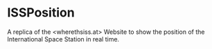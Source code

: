# ISSPosition
A replica of the <wherethsiss.at> Website to show the position of the International Space Station in real time.
